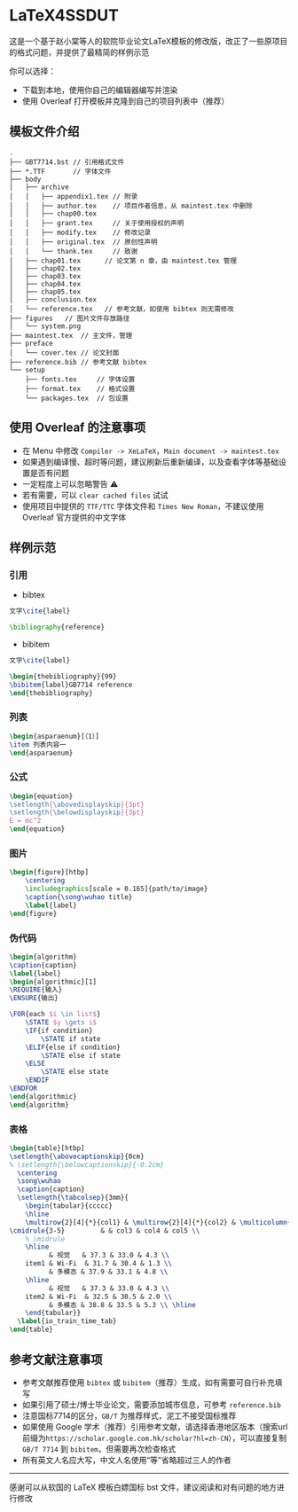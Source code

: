 # LaTeX4SSDUT

这是一个基于赵小棠等人的软院毕业论文LaTeX模板的修改版，改正了一些原项目的格式问题，并提供了最精简的样例示范

你可以选择：

* 下载到本地，使用你自己的编辑器编写并渲染
* 使用 Overleaf 打开模板并克隆到自己的项目列表中（推荐）

## 模板文件介绍

```
.
├── GBT7714.bst // 引用格式文件
├── *.TTF       // 字体文件
├── body
│   ├── archive
│   │   ├── appendix1.tex // 附录
│   │   ├── author.tex    // 项目作者信息，从 maintest.tex 中删除
│   │   ├── chap00.tex
│   │   ├── grant.tex     // 关于使用授权的声明
│   │   ├── modify.tex    // 修改记录
│   │   ├── original.tex  // 原创性声明
│   │   └── thank.tex     // 致谢
│   ├── chap01.tex      // 论文第 n 章，由 maintest.tex 管理
│   ├── chap02.tex
│   ├── chap03.tex
│   ├── chap04.tex
│   ├── chap05.tex
│   ├── conclusion.tex
│   └── reference.tex   // 参考文献，如使用 bibtex 则无需修改
├── figures   // 图片文件存放路径
│   └── system.png
├── maintest.tex  // 主文件，管理
├── preface
│   └── cover.tex // 论文封面
├── reference.bib // 参考文献 bibtex
└── setup
    ├── fonts.tex     // 字体设置
    ├── format.tex    // 格式设置
    └── packages.tex  // 包设置

```

## 使用 Overleaf 的注意事项

* 在 Menu 中修改 `Compiler -> XeLaTeX`，`Main document -> maintest.tex`
* 如果遇到编译慢、超时等问题，建议刷新后重新编译，以及查看字体等基础设置是否有问题
* 一定程度上可以忽略警告 ⚠️
* 若有需要，可以 `clear cached files` 试试
* 使用项目中提供的 `TTF/TTC` 字体文件和 `Times New Roman`，不建议使用 Overleaf 官方提供的中文字体

## 样例示范

### 引用

* bibtex

```LaTeX
文字\cite{label}

\bibliography{reference}
```

* bibitem

```LaTeX
文字\cite{label}

\begin{thebibliography}{99}
\bibitem{label}GB7714 reference
\end{thebibliography}
```

### 列表

```LaTeX
\begin{asparaenum}[（1）]
\item 列表内容一
\end{asparaenum}
```

### 公式

```LaTeX
\begin{equation}
\setlength{\abovedisplayskip}{3pt}
\setlength{\belowdisplayskip}{3pt}
E = mc^2
\end{equation}
```

### 图片

```LaTeX
\begin{figure}[htbp]
	\centering
	\includegraphics[scale = 0.165]{path/to/image}
	\caption{\song\wuhao title}
	\label{label}
\end{figure}
```

### 伪代码

```LaTeX
\begin{algorithm}
\caption{caption}
\label{label}
\begin{algorithmic}[1]
\REQUIRE{输入}
\ENSURE{输出}

\FOR{each $i \in list$}
    \STATE $y \gets i$
    \IF{if condition}
        \STATE if state
    \ELIF{else if condition}
        \STATE else if state
    \ELSE
        \STATE else state
    \ENDIF
\ENDFOR
\end{algorithmic}
\end{algorithm}
```

### 表格

```LaTeX
\begin{table}[htbp]
\setlength{\abovecaptionskip}{0cm}
% \setlength{\belowcaptionskip}{-0.2cm}
  \centering
  \song\wuhao
  \caption{caption}
  \setlength{\tabcolsep}{3mm}{
    \begin{tabular}{ccccc}
    \hline
    \multirow{2}[4]{*}{col1} & \multirow{2}[4]{*}{col2} & \multicolumn{3}{c}{multicol} \\
\cmidrule{3-5}         & & col3 & col4 & col5 \\
    % \midrule
    \hline
          & 视觉   & 37.3 & 33.0 & 4.3 \\
    item1 & Wi-Fi  & 31.7 & 30.4 & 1.3 \\
          & 多模态 & 37.9 & 33.1 & 4.8 \\
    \hline
          & 视觉   & 37.3 & 33.0 & 4.3 \\
    item2 & Wi-Fi  & 32.5 & 30.5 & 2.0 \\
          & 多模态 & 38.8 & 33.5 & 5.3 \\ \hline
    \end{tabular}}
  \label{io_train_time_tab}
\end{table}
```

## 参考文献注意事项

* 参考文献推荐使用 `bibtex` 或 `bibitem`（推荐）生成，如有需要可自行补充填写
* 如果引用了硕士/博士毕业论文，需要添加城市信息，可参考 `reference.bib`
* 注意国标7714的区分，`GB/T` 为推荐样式，泥工不接受国标推荐
* 如果使用 Google 学术（推荐）引用参考文献，请选择香港地区版本（搜索url前缀为`https://scholar.google.com.hk/scholar?hl=zh-CN`），可以直接复制 `GB/T 7714` 到 `bibitem`，但需要再次检查格式
* 所有英文人名应大写，中文人名使用“等”省略超过三人的作者

---

感谢可以从软国的 LaTeX 模板白嫖国标 bst 文件，建议阅读和对有问题的地方进行修改
